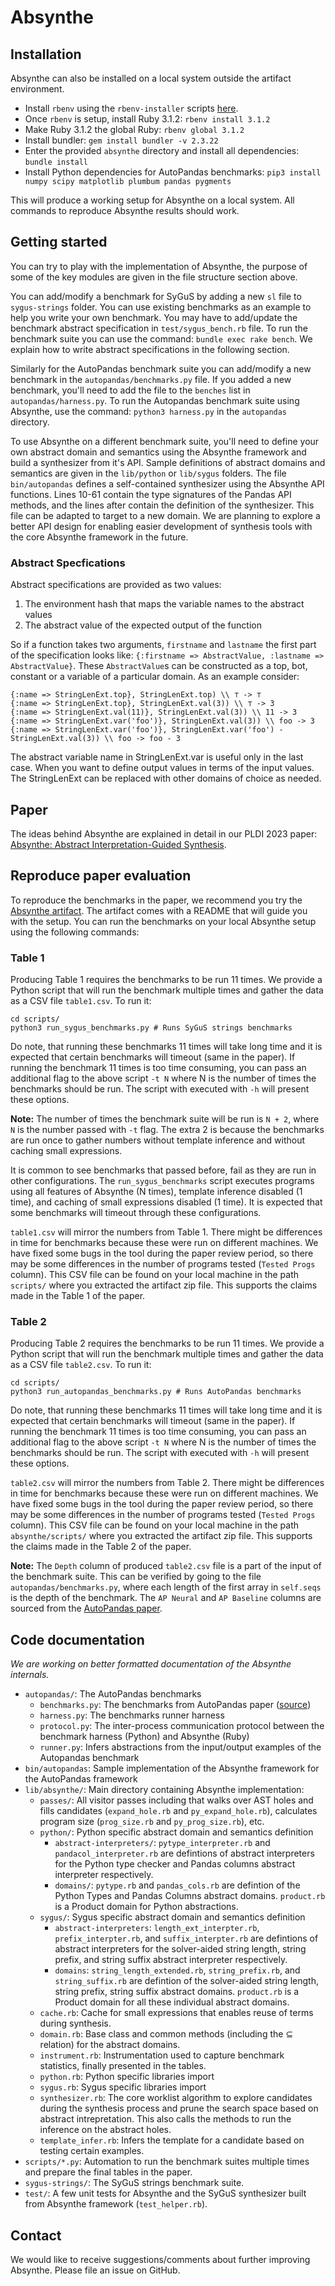 # Absynthe

## Installation

Absynthe can also be installed on a local system outside the artifact environment.

* Install `rbenv` using the `rbenv-installer` scripts [here](https://github.com/rbenv/rbenv-installer).
* Once `rbenv` is setup, install Ruby 3.1.2: `rbenv install 3.1.2`
* Make Ruby 3.1.2 the global Ruby: `rbenv global 3.1.2`
* Install bundler: `gem install bundler -v 2.3.22`
* Enter the provided `absynthe` directory and install all dependencies: `bundle install`
* Install Python dependencies for AutoPandas benchmarks: `pip3 install numpy scipy matplotlib plumbum pandas pygments`

This will produce a working setup for Absynthe on a local system. All commands to reproduce Absynthe results should work.

## Getting started

You can try to play with the implementation of Absynthe, the purpose of some of the key modules are given in the file structure section above.

You can add/modify a benchmark for SyGuS by adding a new `sl` file to `sygus-strings` folder. You can use existing benchmarks as an example to help you write your own benchmark. You may have to add/update the benchmark abstract specification in `test/sygus_bench.rb` file. To run the benchmark suite you can use the command: `bundle exec rake bench`. We explain how to write abstract specifications in the following section.

Similarly for the AutoPandas benchmark suite you can add/modify a new benchmark in the `autopandas/benchmarks.py` file. If you added a new benchmark, you'll need to add the file to the `benches` list in `autopandas/harness.py`. To run the Autopandas benchmark suite using Absynthe, use the command: `python3 harness.py` in the `autopandas` directory.

To use Absynthe on a different benchmark suite, you'll need to define your own abstract domain and semantics using the Absynthe framework and build a synthesizer from it's API. Sample definitions of abstract domains and semantics are given in the `lib/python` or `lib/sygus` folders. The file `bin/autopandas` defines a self-contained synthesizer using the Absynthe API functions. Lines 10-61 contain the type signatures of the Pandas API methods, and the lines after contain the definition of the synthesizer. This file can be adapted to target to a new domain. We are planning to explore a better API design for enabling easier development of synthesis tools with the core Absynthe framework in the future.

### Abstract Specfications

Abstract specifications are provided as two values:

1. The environment hash that maps the variable names to the abstract values
2. The abstract value of the expected output of the function

So if a function takes two arguments, `firstname` and `lastname` the first part of the specification looks like: `{:firstname => AbstractValue, :lastname => AbstractValue}`. These `AbstractValue`s can be constructed as a top, bot, constant or a variable of a particular domain. As an example consider:

```
{:name => StringLenExt.top}, StringLenExt.top) \\ ⊤ -> ⊤
{:name => StringLenExt.top}, StringLenExt.val(3)) \\ ⊤ -> 3
{:name => StringLenExt.val(11)}, StringLenExt.val(3)) \\ 11 -> 3
{:name => StringLenExt.var('foo')}, StringLenExt.val(3)) \\ foo -> 3
{:name => StringLenExt.var('foo')}, StringLenExt.var('foo') - StringLenExt.val(3)) \\ foo -> foo - 3
```

The abstract variable name in StringLenExt.var is useful only in the last case. When you want to define output values in terms of the input values. The StringLenExt can be replaced with other domains of choice as needed.

## Paper

The ideas behind Absynthe are explained in detail in our PLDI 2023 paper: [Absynthe: Abstract Interpretation-Guided Synthesis](https://sankhs.com/static/absynthe-pldi23.pdf).

## Reproduce paper evaluation

To reproduce the benchmarks in the paper, we recommend you try the [Absynthe artifact](https://zenodo.org/record/7824175). The artifact comes with a README that will guide you with the setup. You can run the benchmarks on your local Absynthe setup using the following commands:

### Table 1

Producing Table 1 requires the benchmarks to be run 11 times. We provide a Python script that will run the benchmark multiple times and gather the data as a CSV file `table1.csv`. To run it:

```
cd scripts/
python3 run_sygus_benchmarks.py # Runs SyGuS strings benchmarks
```

Do note, that running these benchmarks 11 times will take long time and it is expected that certain benchmarks will timeout (same in the paper). If running the benchmark 11 times is too time consuming, you can pass an additional flag to the above script `-t N` where N is the number of times the benchmarks should be run. The script with executed with `-h` will present these options.

**Note:** The number of times the benchmark suite will be run is `N + 2`, where `N` is the number passed with `-t` flag. The extra 2 is because the benchmarks are run once to gather numbers without template inference and without caching small expressions.

It is common to see benchmarks that passed before, fail as they are run in other configurations. The `run_sygus_benchmarks` script executes programs using all features of Absynthe (N times), template inference disabled (1 time), and caching of small expressions disabled (1 time). It is expected that some benchmarks will timeout through these configurations.

`table1.csv` will mirror the numbers from Table 1. There might be differences in time for benchmarks because these were run on different machines. We have fixed some bugs in the tool during the paper review period, so there may be some differences in the number of programs tested (`Tested Progs` column). This CSV file can be found on your local machine in the path `scripts/` where you extracted the artifact zip file. This supports the claims made in the Table 1 of the paper.

### Table 2

Producing Table 2 requires the benchmarks to be run 11 times. We provide a Python script that will run the benchmark multiple times and gather the data as a CSV file `table2.csv`. To run it:

```
cd scripts/
python3 run_autopandas_benchmarks.py # Runs AutoPandas benchmarks
```

Do note, that running these benchmarks 11 times will take long time and it is expected that certain benchmarks will timeout (same in the paper). If running the benchmark 11 times is too time consuming, you can pass an additional flag to the above script `-t N` where N is the number of times the benchmarks should be run. The script with executed with `-h` will present these options.

`table2.csv` will mirror the numbers from Table 2. There might be differences in time for benchmarks because these were run on different machines. We have fixed some bugs in the tool during the paper review period, so there may be some differences in the number of programs tested (`Tested Progs` column). This CSV file can be found on your local machine in the path `absynthe/scripts/` where you extracted the artifact zip file. This supports the claims made in the Table 2 of the paper.

**Note:** The `Depth` column of produced `table2.csv` file is a part of the input of the benchmark suite. This can be verified by going to the file `autopandas/benchmarks.py`, where each length of the first array in `self.seqs` is the depth of the benchmark. The `AP Neural` and `AP Baseline` columns are sourced from the [AutoPandas paper](https://people.eecs.berkeley.edu/~ksen/papers/autopandas2.pdf).

## Code documentation

_We are working on better formatted documentation of the Absynthe internals._

* `autopandas/`: The AutoPandas benchmarks
  * `benchmarks.py`: The benchmarks from AutoPandas paper ([source](https://github.com/rbavishi/autopandas/blob/master/autopandas_v2/evaluation/benchmarks/stackoverflow.py))
  * `harness.py`: The benchmarks runner harness
  * `protocol.py`: The inter-process communication protocol between the benchmark harness (Python) and Absynthe (Ruby)
  * `runner.py`: Infers abstractions from the input/output examples of the Autopandas benchmark
* `bin/autopandas`: Sample implementation of the Absynthe framework for the AutoPandas framework
* `lib/absynthe/`: Main directory containing Absynthe implementation:
  * `passes/`: All visitor passes including that walks over AST holes and fills candidates (`expand_hole.rb` and `py_expand_hole.rb`), calculates program size (`prog_size.rb` and `py_prog_size.rb`), etc.
  * `python/`: Python specific abstract domain and semantics definition
    * `abstract-interpreters/`: `pytype_interpreter.rb` and `pandacol_interpreter.rb` are defintions of abstract interpreters for the Python type checker and Pandas columns abstract interpreter respectively.
    * `domains/`: `pytype.rb` and `pandas_cols.rb` are defintion of the Python Types and Pandas Columns abstract domains. `product.rb` is a Product domain for Python abstractions.
  * `sygus/`: Sygus specific abstract domain and semantics definition
    * `abstract-interpreters`: `length_ext_interpter.rb`, `prefix_interpter.rb`, and `suffix_interpter.rb` are defintions of abstract interpreters for the solver-aided string length, string prefix, and string suffix abstract interpreter respectively.
    * `domains`: `string_length_extended.rb`, `string_prefix.rb`, and `string_suffix.rb` are defintion of the solver-aided string length, string prefix, string suffix abstract domains. `product.rb` is a Product domain for all these individual abstract domains.
  * `cache.rb`: Cache for small expressions that enables reuse of terms during synthesis.
  * `domain.rb`: Base class and common methods (including the $\subseteq$ relation) for the abstract domains.
  * `instrument.rb`: Instrumentation used to capture benchmark statistics, finally presented in the tables.
  * `python.rb`: Python specific libraries import
  * `sygus.rb`: Sygus specific libraries import
  * `synthesizer.rb`: The core worklist algorithm to explore candidates during the synthesis process and prune the search space based on abstract intrepretation. This also calls the methods to run the inference on the abstract holes.
  * `template_infer.rb`: Infers the template for a candidate based on testing certain examples.
* `scripts/*.py`: Automation to run the benchmark suites multiple times and prepare the final tables in the paper.
* `sygus-strings/`: The SyGuS strings benchmark suite.
* `test/`: A few unit tests for Absynthe and the SyGuS synthesizer built from Absynthe framework (`test_helper.rb`).

## Contact

We would like to receive suggestions/comments about further improving Absynthe. Please file an issue on GitHub.


